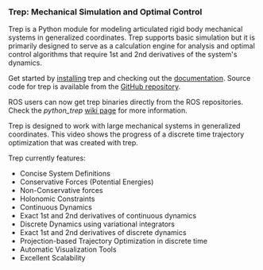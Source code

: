 ### Trep: Mechanical Simulation and Optimal Control
Trep is a Python module for modeling articulated rigid body mechanical systems in generalized coordinates. Trep supports basic simulation but it is primarily designed to serve as a calculation engine for analysis and optimal control algorithms that require 1st and 2nd derivatives of the system's dynamics.

Get started by [installing](install/) trep and checking out the [documentation](documentation/current/). Source code for trep is available from the [GitHub repository](https://github.com/MurpheyLab/trep).

ROS users can now get trep binaries directly from the ROS repositories. Check the *python_trep* [wiki page](http://wiki.ros.org/python_trep) for more information.

Trep is designed to work with large mechanical systems in generalized coordinates. This video shows the progress of a discrete time trajectory optimization that was created with trep.

Trep currently features:

- Concise System Definitions
- Conservative Forces (Potential Energies)
- Non-Conservative forces
- Holonomic Constraints
- Continuous Dynamics
- Exact 1st and 2nd derivatives of continuous dynamics
- Discrete Dynamics using variational integrators
- Exact 1st and 2nd derivatives of discrete dynamics
- Projection-based Trajectory Optimization in discrete time
- Automatic Visualization Tools
- Excellent Scalability
